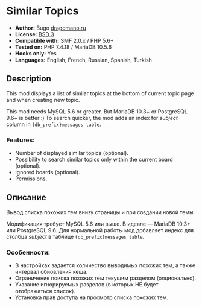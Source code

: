 # Similar Topics
* **Author:** Bugo [dragomano.ru](https://dragomano.ru/mods/similar-topics)
* **License:** [BSD 3](https://github.com/dragomano/Similar-Topics/blob/master/LICENSE)
* **Compatible with:** SMF 2.0.x / PHP 5.6+
* **Tested on:** PHP 7.4.18 / MariaDB 10.5.6
* **Hooks only:** Yes
* **Languages:** English, French, Russian, Spanish, Turkish

## Description
This mod displays a list of similar topics at the bottom of current topic page and when creating new topic.

This mod needs MySQL 5.6 or greater. But MariaDB 10.3+ or PostgreSQL 9.6+ is better :)
To search quicker, the mod adds an index for _subject_ column in `{db_prefix}messages table`.

### Features:
* Number of displayed similar topics (optional).
* Possibility to search similar topics only within the current board (optional).
* Ignored boards (optional).
* Permissions.

## Описание
Вывод списка похожих тем внизу страницы и при создании новой темы.

Модификация требует MySQL 5.6 или выше. В идеале — MariaDB 10.3+ или PostgreSQL 9.6.
Для нормальной работы мод добавляет индекс для столбца _subject_ в таблице `{db_prefix}messages table`.

### Особенности:
* В настройках задается количество выводимых похожих тем, а также интервал обновления кеша.
* Ограничение поиска похожих тем текущим разделом (опционально).
* Указание игнорируемых разделов (в которых НЕ будет отображаться список).
* Установка прав доступа на просмотр списка похожих тем.
